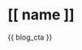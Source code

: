 # [[ name ]]

<ul data-feed="/blog">
    <template>
        {{ feed_item }}
    </template>
</ul>

{{ blog_cta }}